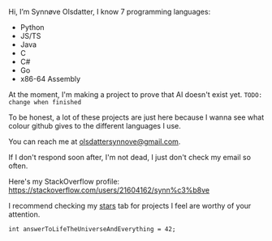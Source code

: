 Hi, I’m Synnøve Olsdatter, I know 7 programming languages:
 - Python
 - JS/TS
 - Java
 - C
 - C#
 - Go
 - x86-64 Assembly

At the moment, I'm making a project to prove that AI doesn't exist yet.
`TODO: change when finished`

To be honest, a lot of these projects are just here because I wanna see what colour github gives to the different languages I use.

You can reach me at olsdattersynnove@gmail.com.

If I don't respond soon after, I'm not dead, I just don't check my email so often.

Here's my StackOverflow profile: https://stackoverflow.com/users/21604162/synn%c3%b8ve

I recommend checking my <a href="https://github.com/synnoveolsdatter?tab=stars">stars</a> tab for projects I feel are worthy of your attention.
```
int answerToLifeTheUniverseAndEverything = 42;
```

<!---
synnoveolsdatter/synnoveolsdatter is a ✨ special ✨ repository because its `README.md` (this file) appears on your GitHub profile.
You can click the Preview link to take a look at your changes.
--->

